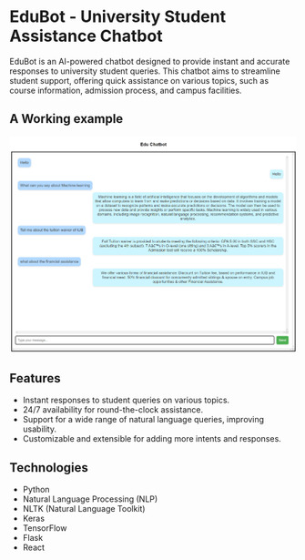 # EduBot - University Student Assistance Chatbot

EduBot is an AI-powered chatbot designed to provide instant and accurate responses to university student queries. This chatbot aims to streamline student support, offering quick assistance on various topics, such as course information, admission process, and campus facilities.

## A Working example

![App Screenshot](https://github.com/Akib-Raihan-4/EduBot/blob/main/ScreenShot%20of%20Chatbot.png)

## Features

- Instant responses to student queries on various topics.
- 24/7 availability for round-the-clock assistance.
- Support for a wide range of natural language queries, improving usability.
- Customizable and extensible for adding more intents and responses.

## Technologies

- Python
- Natural Language Processing (NLP)
- NLTK (Natural Language Toolkit)
- Keras
- TensorFlow
- Flask
- React
